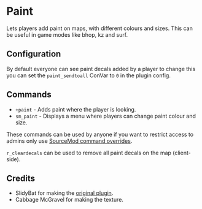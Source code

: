 # Paint
Lets players add paint on maps, with different colours and sizes. This can be useful in game modes like bhop, kz and surf.

## Configuration
By default everyone can see paint decals added by a player to change this you can set the `paint_sendtoall` ConVar to `0` in the plugin config.

## Commands

* `+paint` - Adds paint where the player is looking.
* `sm_paint` - Displays a menu where players can change paint colour and size.

These commands can be used by anyone if you want to restrict access to admins only use [SourceMod command overrides](https://wiki.alliedmods.net/Overriding_Command_Access_(Sourcemod)).

`r_cleardecals` can be used to remove all paint decals on the map (client-side).

## Credits

* SlidyBat for making the [original plugin](https://forums.alliedmods.net/showthread.php?p=2541664).
* Cabbage McGravel for making the texture.
